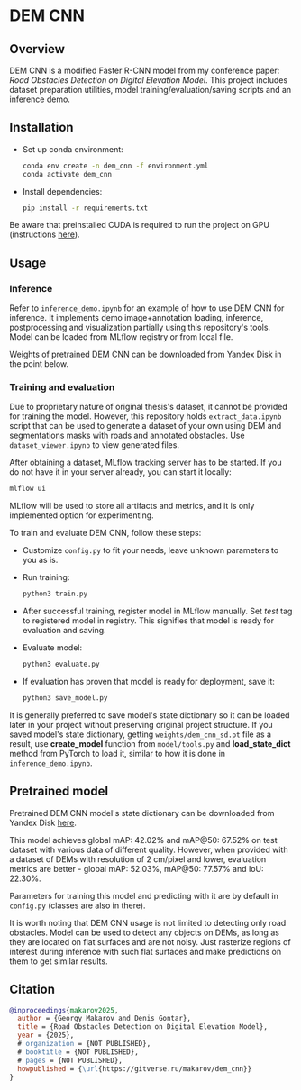 # DEM CNN

## Overview

DEM CNN is a modified Faster R-CNN model from my conference paper: *Road Obstacles Detection on Digital Elevation Model*. This project includes dataset preparation utilities, model training/evaluation/saving scripts and an inference demo.

## Installation

* Set up conda environment:

    ```bash
    conda env create -n dem_cnn -f environment.yml
    conda activate dem_cnn
    ```

* Install dependencies:

    ```bash
    pip install -r requirements.txt
    ```

Be aware that preinstalled CUDA is required to run the project on GPU 
(instructions [here](https://developer.nvidia.com/cuda-downloads)).

## Usage

### Inference

Refer to `inference_demo.ipynb` for an example of how to use DEM CNN for inference. It implements demo image+annotation loading, inference, postprocessing and visualization partially using this repository's tools. Model can be loaded from MLflow registry or from local file.

Weights of pretrained DEM CNN can be downloaded from Yandex Disk in the point below.

### Training and evaluation

Due to proprietary nature of original thesis's dataset, it cannot be provided for training the model. However, this repository holds `extract_data.ipynb` script that can be used to generate a dataset of your own using DEM and segmentations masks with roads and annotated obstacles. Use `dataset_viewer.ipynb` to view generated files.

After obtaining a dataset, MLflow tracking server has to be started. If you do not have it in your server already, you can start it locally:

```bash
mlflow ui
```

MLflow will be used to store all artifacts and metrics, and it is only implemented option for experimenting.

To train and evaluate DEM CNN, follow these steps:

* Customize `config.py` to fit your needs, leave unknown parameters to you as is.

* Run training:

    ```bash
    python3 train.py
    ```
* After successful training, register model in MLflow manually. Set *test* tag to registered model in registry. This signifies that model is ready for evaluation and saving.

* Evaluate model:

    ```bash
    python3 evaluate.py
    ```

* If evaluation has proven that model is ready for deployment, save it:

    ```bash
    python3 save_model.py
    ```

It is generally preferred to save model's state dictionary so it can be loaded later in your project without preserving
original project structure. If you saved model's state dictionary, getting `weights/dem_cnn_sd.pt` file as a result, use 
**create_model** function from `model/tools.py` and **load_state_dict** method from PyTorch to load it, similar to how it is done in `inference_demo.ipynb`.

## Pretrained model

Pretrained DEM CNN model's state dictionary can be downloaded from Yandex Disk [here](https://disk.yandex.ru/d/4IUszYDF6fkIZw).

This model achieves global mAP: 42.02% and mAP@50: 67.52% on test dataset with various data of different quality. However, when provided with a dataset of DEMs with resolution of 2 cm/pixel and lower, evaluation metrics are better - global mAP: 52.03%, mAP@50: 77.57% and IoU: 22.30%.

Parameters for training this model and predicting with it are by default in `config.py` (classes are also in there).

It is worth noting that DEM CNN usage is not limited to detecting only road obstacles. Model can be used to detect any objects on DEMs, as long as they are located on flat surfaces and are not noisy. Just rasterize regions of interest during inference with such flat surfaces and make predictions on them to get similar results.

## Citation

```bibtex
@inproceedings{makarov2025,
  author = {Georgy Makarov and Denis Gontar},
  title = {Road Obstacles Detection on Digital Elevation Model},
  year = {2025},
  # organization = {NOT PUBLISHED},
  # booktitle = {NOT PUBLISHED},
  # pages = {NOT PUBLISHED},
  howpublished = {\url{https://gitverse.ru/makarov/dem_cnn}}
}
```
